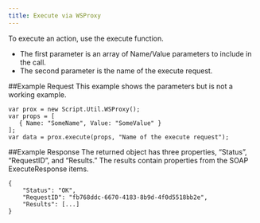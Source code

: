 ```yaml
---
title: Execute via WSProxy
---
```

To execute an action, use the execute function.
* The first parameter is an array of Name/Value parameters to include in the call.
* The second parameter is the name of the execute request.

##Example Request
This example shows the parameters but is not a working example.
```
var prox = new Script.Util.WSProxy();
var props = [
   { Name: "SomeName", Value: "SomeValue" }
];
var data = prox.execute(props, "Name of the execute request");
```

##Example Response
The returned object has three properties, “Status”, “RequestID”, and “Results.” The results contain properties from the SOAP ExecuteResponse items.
```
{
    "Status": "OK",
    "RequestID": "fb768ddc-6670-4183-8b9d-4f0d5518bb2e",
    "Results": [...]
}
```
